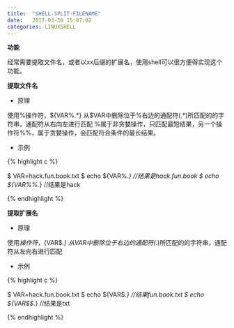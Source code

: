 ```yaml
---
title:  "SHELL-SPLIT-FILENAME"
date:   2017-03-30 15:07:02
categories: LINUXSHELL
---
```


**功能**

经常需要提取文件名，或者以xx后缀的扩展名，使用shell可以很方便得实现这个功能。

**提取文件名**

- 原理

使用%操作符，${VAR%.*}
从$VAR中删除位于%右边的通配符(.*)所匹配的的字符串，通配符从右向左进行匹配
%属于非贪婪操作，只匹配最短结果，另一个操作符%%，属于贪婪操作，会匹配符合条件的最长结果。

- 示例

{% highlight c %}


$ VAR=hack.fun.book.txt
$ echo ${VAR%.*} //结果是hack.fun.book
$ echo ${VAR%%.*} //结果是hack


{% endhighlight %}

**提取扩展名**

- 原理

使用$操作符，${VAR$*.}
从$VAR中删除位于$右边的通配符(*.)所匹配的的字符串，通配符从左向右进行匹配

- 示例

{% highlight c %}


$ VAR=hack.fun.book.txt
$ echo ${VAR$*.}  //结果fun.book.txt
$ echo ${VAR$$*.} //结果是txt


{% endhighlight %}
